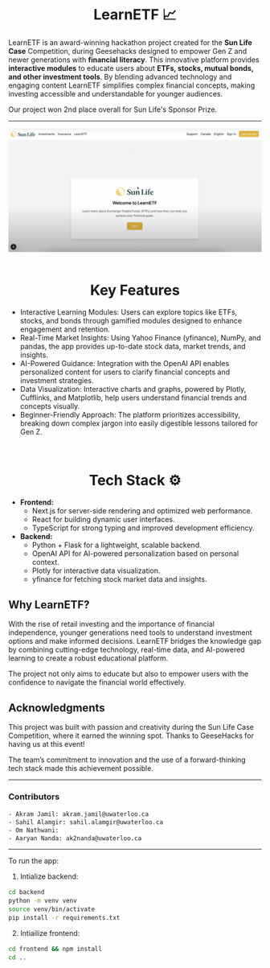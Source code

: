 <h1 align="center">
LearnETF 📈
</h1>

LearnETF is an award-winning hackathon project created for the **Sun Life Case** Competition, during Geesehacks designed to empower Gen Z and newer generations with **financial literacy**. This innovative platform provides **interactive modules** to educate users about **ETFs, stocks, mutual bonds, and other investment tools**. By blending advanced technology and engaging content
LearnETF simplifies complex financial concepts, making investing accessible and understandable for younger audiences.

Our project won 2nd place overall for Sun Life's Sponsor Prize.

<hr>

<img src="demo.png" alt="rbveal">
&nbsp;

<h1 align="center">Key Features</h1>
<ul>
    <li>Interactive Learning Modules: Users can explore topics like ETFs, stocks, and bonds through gamified modules designed to enhance engagement and retention.</li>
    <li>Real-Time Market Insights: Using Yahoo Finance (yfinance), NumPy, and pandas, the app provides up-to-date stock data, market trends, and insights.</li>
    <li>AI-Powered Guidance: Integration with the OpenAI API enables personalized content for users to clarify financial concepts and investment strategies.</li>
    <li>Data Visualization: Interactive charts and graphs, powered by Plotly, Cufflinks, and Matplotlib, help users understand financial trends and concepts visually.</li>
    <li>Beginner-Friendly Approach: The platform prioritizes accessibility, breaking down complex jargon into easily digestible lessons tailored for Gen Z.</li>
</ul>

&nbsp;
<h1 align="center">
Tech Stack ⚙️
</h1>

- **Frontend:**
    - Next.js for server-side rendering and optimized web performance.
    - React for building dynamic user interfaces.
    - TypeScript for strong typing and improved development efficiency.
- **Backend:**
    - Python + Flask for a lightweight, scalable backend.
    - OpenAI API for AI-powered personalization based on personal context.
    - Plotly for interactive data visualization.
    - yfinance for fetching stock market data and insights.

## Why LearnETF?

With the rise of retail investing and the importance of financial independence, younger generations need tools to understand investment options and make informed decisions.
LearnETF bridges the knowledge gap by combining cutting-edge technology, real-time data, and AI-powered learning to create a robust educational platform.

The project not only aims to educate but also to empower users with the confidence to navigate the financial world effectively.

## Acknowledgments

This project was built with passion and creativity during the Sun Life Case Competition, where it earned the winning spot. Thanks to GeeseHacks for having us at this event!

The team’s commitment to innovation and the use of a forward-thinking tech stack made this achievement possible.

<hr>

### Contributors

```
- Akram Jamil: akram.jamil@uwaterloo.ca
- Sahil Alamgir: sahil.alamgir@uwaterloo.ca
- Om Nathwani: 
- Aaryan Nanda: ak2nanda@uwaterloo.ca
```

<hr>

To run the app: 
1. Intialize backend: 
```bash
cd backend
python -m venv venv
source venv/bin/activate
pip install -r requirements.txt
```

2. Intiailize frontend: 
```bash
cd frontend && npm install
cd ..
```
